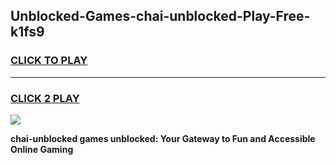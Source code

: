 
## Unblocked-Games-chai-unblocked-Play-Free-k1fs9
<h3>
<a href="https://premium76.site?title=chai-unblocked&ref=10A">CLICK TO PLAY</a></h3>
<hr>

<h3>
<a href="https://premium76.site?title=chai-unblocked&ref=10A">CLICK 2 PLAY</a>
  
</h3>

<a href="https://premium76.site?title=chai-unblocked&ref=10A"><img src="https://clearcache.store/games.png"></a>


**chai-unblocked games unblocked: Your Gateway to Fun and Accessible Online Gaming**
